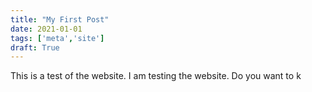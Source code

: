 ```yaml
---
title: "My First Post"
date: 2021-01-01
tags: ['meta','site']
draft: True
---
```


This is a test of the website. I am testing the website. Do you want to k